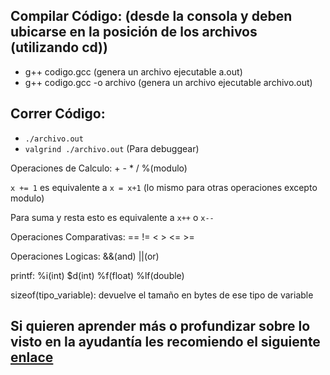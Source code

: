 ## Compilar Código: (desde la consola y deben ubicarse en la posición de los archivos (utilizando cd))

- g++ codigo.gcc (genera un archivo ejecutable a.out)
- g++ codigo.gcc -o archivo (genera un archivo ejecutable archivo.out)


## Correr Código: 
- ```./archivo.out```
- ```valgrind ./archivo.out``` (Para debuggear)


Operaciones de Calculo: + - * / %(modulo)

```x += 1``` es equivalente a ```x = x+1``` (lo mismo para otras operaciones excepto modulo)

Para suma y resta esto es equivalente a ```x++``` o ```x--```


Operaciones Comparativas: == != < > <= >=


Operaciones Logicas: &&(and)   ||(or)


printf: %i(int) $d(int) %f(float) %lf(double)


sizeof(tipo_variable): devuelve el tamaño en bytes de ese tipo de variable


## Si quieren aprender más o profundizar sobre lo visto en la ayudantía les recomiendo el siguiente [enlace](https://github.com/DCCentral-de-Apuntes/intro-C)




